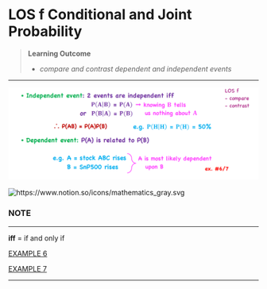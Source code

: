# LOS f Conditional and Joint Probability

> **Learning Outcome**
> 
> - *compare and contrast dependent and independent events*

---

![image.png](LOS%20f%20Conditional%20and%20Joint%20Probability%201772adf9873a80a0a9e1c811c74f6f1b/image.png)

<aside>
<img src="https://www.notion.so/icons/mathematics_gray.svg" alt="https://www.notion.so/icons/mathematics_gray.svg" width="40px" />

### NOTE

---

**iff** = if and only if

</aside>

[EXAMPLE 6](LOS%20f%20Conditional%20and%20Joint%20Probability%201772adf9873a80a0a9e1c811c74f6f1b/EXAMPLE%206%201772adf9873a80eb9817d0ae80f887ba.md)

[EXAMPLE 7](LOS%20f%20Conditional%20and%20Joint%20Probability%201772adf9873a80a0a9e1c811c74f6f1b/EXAMPLE%207%201772adf9873a808790d8fcba9c9e2148.md)

---